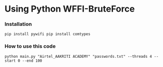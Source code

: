 # Using Python WFFI-BruteForce
### Installation
``pip install pywifi
pip install comtypes``

### How to use this code
``python main.py "Airtel_AAKRITI ACADEMY" "passwords.txt" --threads 4 --start 0 --end 100``
